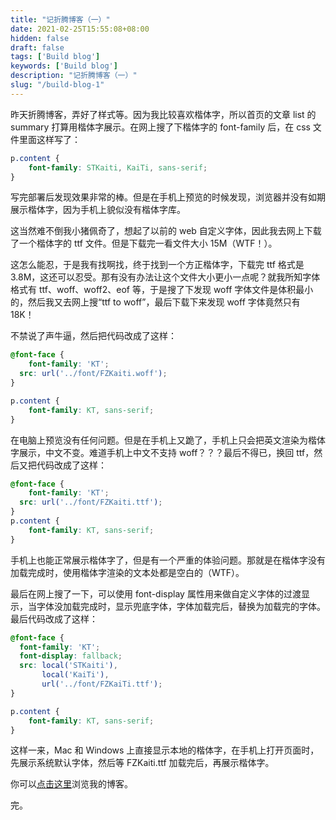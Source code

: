 ```yaml
---
title: "记折腾博客（一）"
date: 2021-02-25T15:55:08+08:00
hidden: false
draft: false 
tags: ['Build blog']
keywords: ['Build blog']
description: "记折腾博客（一）"
slug: "/build-blog-1"
---
```


昨天折腾博客，弄好了样式等。因为我比较喜欢楷体字，所以首页的文章 list 的 summary 打算用楷体字展示。在网上搜了下楷体字的 font-family 后，在 css 文件里面这样写了：

```css
p.content {
    font-family: STKaiti, KaiTi, sans-serif; 
}
```

写完部署后发现效果非常的棒。但是在手机上预览的时候发现，浏览器并没有如期展示楷体字，因为手机上貌似没有楷体字库。

这当然难不倒我小猪佩奇了，想起了以前的 web 自定义字体，因此我去网上下载了一个楷体字的 ttf 文件。但是下载完一看文件大小 15M（WTF！）。

这怎么能忍，于是我有找啊找，终于找到一个方正楷体字，下载完 ttf 格式是 3.8M，这还可以忍受。那有没有办法让这个文件大小更小一点呢？就我所知字体格式有 ttf、woff、woff2、eof 等，于是搜了下发现 woff 字体文件是体积最小的，然后我又去网上搜“ttf to woff”，最后下载下来发现 woff 字体竟然只有 18K！

不禁说了声牛逼，然后把代码改成了这样：

```css
@font-face {
    font-family: 'KT';
  src: url('../font/FZKaiti.woff');
}

p.content {
    font-family: KT, sans-serif; 
}
```

在电脑上预览没有任何问题。但是在手机上又跪了，手机上只会把英文渲染为楷体字展示，中文不变。难道手机上中文不支持 woff？？？最后不得已，换回 ttf，然后又把代码改成了这样：

```css
@font-face {
    font-family: 'KT';
  src: url('../font/FZKaiti.ttf');
}
p.content {
    font-family: KT, sans-serif; 
}
```

手机上也能正常展示楷体字了，但是有一个严重的体验问题。那就是在楷体字没有加载完成时，使用楷体字渲染的文本处都是空白的（WTF）。

最后在网上搜了一下，可以使用 font-display 属性用来做自定义字体的过渡显示，当字体没加载完成时，显示兜底字体，字体加载完后，替换为加载完的字体。最后代码改成了这样：

```css
@font-face {
  font-family: 'KT';
  font-display: fallback;
  src: local('STKaiti'),
       local('KaiTi'),
       url('../font/FZKaiTi.ttf');
}

p.content {
    font-family: KT, sans-serif; 
}
```

这样一来，Mac 和 Windows 上直接显示本地的楷体字，在手机上打开页面时，先展示系统默认字体，然后等 FZKaiti.ttf 加载完后，再展示楷体字。

你可以[点击这里](https://daijiangtao.gitee.io)浏览我的博客。

完。

